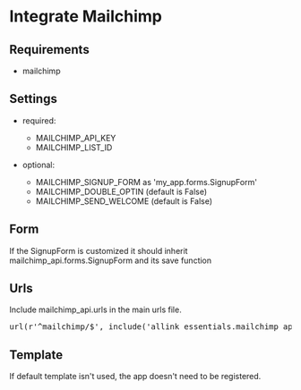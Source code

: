 Integrate Mailchimp
===================

Requirements
------------
* mailchimp

Settings
--------
* required:
    * MAILCHIMP_API_KEY
    * MAILCHIMP_LIST_ID

* optional:
    * MAILCHIMP_SIGNUP_FORM as 'my_app.forms.SignupForm'
    * MAILCHIMP_DOUBLE_OPTIN (default is False)
    * MAILCHIMP_SEND_WELCOME (default is False)

Form
----
If the SignupForm is customized it should inherit mailchimp_api.forms.SignupForm and its save function

Urls
----
Include mailchimp_api.urls in the main urls file.
<pre>url(r'^mailchimp/$', include('allink_essentials.mailchimp_api.urls')),</pre>

Template
--------
If default template isn't used, the app doesn't need to be registered.
